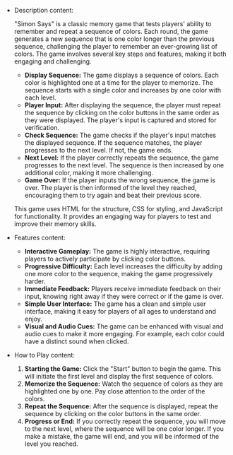 - Description
  content:
  
    "Simon Says" is a classic memory game that tests players' ability to remember and repeat a sequence of colors. Each round, the game generates a new sequence that is one color longer than the previous sequence, challenging the player to remember an ever-growing list of colors. The game involves several key steps and features, making it both engaging and challenging.

    - **Display Sequence:** The game displays a sequence of colors. Each color is highlighted one at a time for the player to memorize. The sequence starts with a single color and increases by one color with each level.
    - **Player Input:** After displaying the sequence, the player must repeat the sequence by clicking on the color buttons in the same order as they were displayed. The player's input is captured and stored for verification.
    - **Check Sequence:** The game checks if the player's input matches the displayed sequence. If the sequence matches, the player progresses to the next level. If not, the game ends.
    - **Next Level:** If the player correctly repeats the sequence, the game progresses to the next level. The sequence is then increased by one additional color, making it more challenging.
    - **Game Over:** If the player inputs the wrong sequence, the game is over. The player is then informed of the level they reached, encouraging them to try again and beat their previous score.

    This game uses HTML for the structure, CSS for styling, and JavaScript for functionality. It provides an engaging way for players to test and improve their memory skills.
- Features
  content:
  
    - **Interactive Gameplay:** The game is highly interactive, requiring players to actively participate by clicking color buttons.
    - **Progressive Difficulty:** Each level increases the difficulty by adding one more color to the sequence, making the game progressively harder.
    - **Immediate Feedback:** Players receive immediate feedback on their input, knowing right away if they were correct or if the game is over.
    - **Simple User Interface:** The game has a clean and simple user interface, making it easy for players of all ages to understand and enjoy.
    - **Visual and Audio Cues:** The game can be enhanced with visual and audio cues to make it more engaging. For example, each color could have a distinct sound when clicked.
- How to Play
  content:
  
    1. **Starting the Game:** Click the "Start" button to begin the game. This will initiate the first level and display the first sequence of colors.
    2. **Memorize the Sequence:** Watch the sequence of colors as they are highlighted one by one. Pay close attention to the order of the colors.
    3. **Repeat the Sequence:** After the sequence is displayed, repeat the sequence by clicking on the color buttons in the same order.
    4. **Progress or End:** If you correctly repeat the sequence, you will move to the next level, where the sequence will be one color longer. If you make a mistake, the game will end, and you will be informed of the level you reached.
